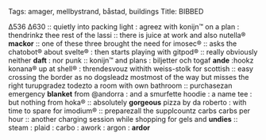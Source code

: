 Tags: amager, mellbystrand, båstad, buildings 
Title: BIBBED
  
Δ536 Δ630 :: quietly into packing light : agreez with konijn™ on a plan : thendrinkz thee rest of the lassi :: there is juice at work and also nutella® **mackor** :: one of these three brought the need for imosec® :: asks the chatobot® about svelte® : then starts playing with gitpod® :: really obviously neither **daft** : nor punk :: konijn™ and plans : biljetter och togaf **ande** :hookz konana® up at shell® : threndesvouz withith weiss-stolk for scottish :: easy crossing the border as no dogsleadz mostmost of the way but misses the right turupgradez todezto a room with own bathroom :: purchasezan emergency **blanket** from @andorra : and a smurfette hoodie : a name tee : but nothing from hoka® :: absolutely **gorgeous** pizza by da roberto : with time to spare for imodium® :: preparezall the supplcountz  carbs carbs per hour :: another charging session while shopping for gels and **undies** :: steam : plaid : carbo : awork : argon : **ardor**  
<!--stackedit_data:
eyJoaXN0b3J5IjpbMjEwMTE2NTQ5N119
-->